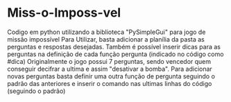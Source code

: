 # Miss-o-Imposs-vel
Codigo em python utilizando a biblioteca "PySimpleGui" para jogo de missão impossível
Para Utilizar, basta adicionar a planília da pasta as perguntas e respostas desejadas.
Também é possível inserir dicas para as perguntas na definição de cada função pergunta (indicado no código como #dica)
Originalmente o jogo possui 7 perguntas, sendo vencedor quem conseguir decifrar a ultima e assim "desativar a bomba".
Para adicionar novas perguntas basta definir uma outra função de pergunta seguindo o padrão das anteriores e inserir o comando nas ultimas linhas do código (seguindo o padrão)
